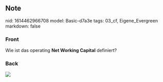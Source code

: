 ## Note
nid: 1614462966708
model: Basic-d7a3e
tags: 03_cf, Eigene_Evergreen
markdown: false

### Front
Wie ist das operating <b>Net Working Capital</b> definiert?

### Back
<img src="paste-04668806442d70cfc3df12343a22561a238d5023.jpg">
